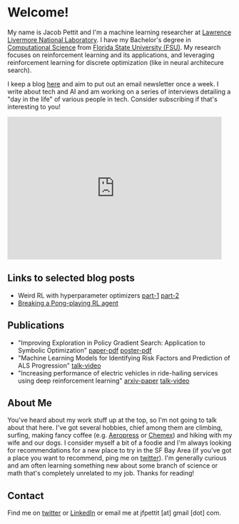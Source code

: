 # Welcome!

My name is Jacob Pettit and I'm a machine learning researcher at [Lawrence Livermore National Laboratory](https://www.llnl.gov). I have my Bachelor's degree in [Computational Science](https://www.sc.fsu.edu) from [Florida State University (FSU)](https://www.fsu.edu/). My research focuses on reinforcement learning and its applications, and leveraging reinforcement learning for discrete optimization (like in neural architecure search).

I keep a blog [here](https://themerge.substack.com) and aim to put out an email newsletter once a week. I write about tech and AI and am working on a series of interviews detailing a "day in the life" of various people in tech. Consider subscribing if that's interesting to you!

<iframe src="https://themerge.substack.com/embed" width="480" height="320" style="background-color:white; color:black;" frameborder="0" scrolling="no"></iframe>

## Links to selected blog posts

- Weird RL with hyperparameter optimizers [part-1](https://themerge.substack.com/p/weird-rl-with-hyperparameter-optimizers) [part-2](https://themerge.substack.com/p/weird-rl-part-2-training-in-the-browser)
- [Breaking a Pong-playing RL agent](https://themerge.substack.com/p/breaking-a-pong-playing-rl-agent)

## Publications

- "Improving Exploration in Policy Gradient Search: Application to Symbolic Optimization" [paper-pdf](https://mathai-iclr.github.io/papers/papers/MATHAI_16_paper.pdf) [poster-pdf](https://mathai-iclr.github.io/papers/posters/MATHAI_16_poster.png)
- "Machine Learning Models for Identifying Risk Factors and Prediction of ALS Progression" [talk-video](https://www.youtube.com/watch?v=z6pCejDWXBA)
- "Increasing performance of electric vehicles in ride-hailing services using deep reinforcement learning" [arxiv-paper](https://arxiv.org/abs/1912.03408) [talk-video](https://www.climatechange.ai/papers/neurips2019/33.html)

## About Me

You've heard about my work stuff up at the top, so I'm not going to talk about that here. I've got several hobbies, chief among them are climbing, surfing, making fancy coffee (e.g. [Aeropress](https://aeropress.com) or [Chemex](https://www.chemexcoffeemaker.com)) and hiking with my wife and our dogs. I consider myself a bit of a foodie and I'm always looking for recommendations for a new place to try in the SF Bay Area (if you've got a place you want to recommend, ping me on [twitter](https://twitter.com/pettitjf)). I'm generally curious and am often learning something new about some branch of science or math that's completely unrelated to my job. Thanks for reading!

## Contact

Find me on [twitter](https://twitter.com/pettitjf) or [LinkedIn](https://www.linkedin.com/in/jfpettit/) or email me at jfpettit [at] gmail [dot] com.